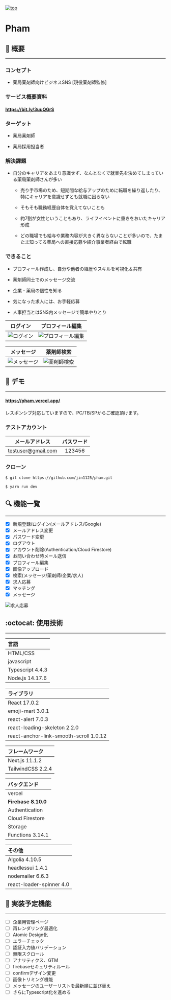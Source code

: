 [![top](https://user-images.githubusercontent.com/60165363/135390500-710d67ad-216f-4713-a1d4-21403214cc62.png)](https://pham.vercel.app/)

# **Pham**
## :pill: **概要**
---
### **コンセプト**  
- 薬局薬剤師向けビジネスSNS [現役薬剤師監修]

### **サービス概要資料**
#### https://bit.ly/3uuQGrS

### **ターゲット**  
- 薬局薬剤師

- 薬局採用担当者

### **解決課題**
- 自分のキャリアをあまり意識せず、なんとなくで就業先を決めてしまっている薬局薬剤師さんが多い
  - 売り手市場のため、短期間な給与アップのために転職を繰り返したり、特にキャリアを意識せずとも就職に困らない

  - そもそも職務経歴自体を覚えてないことも

  - 約7割が女性ということもあり、ライフイベントに重きをおいたキャリア形成
  
  - どの職場でも給与や業務内容が大きく異ならないことが多いので、たまたま知ってる薬局への直接応募や紹介事業者経由で転職


### **できること**  
- プロフィール作成し、自分や他者の経歴やスキルを可視化＆共有

- 薬剤師同士でのメッセージ交流  

- 企業・薬局の個性を知る

- 気になった求人には、お手軽応募

- 人事担当とはSNS内メッセージで簡単やりとり

|ログイン|プロフィール編集|
|:---:|:---:|
|![ログイン](https://user-images.githubusercontent.com/60165363/135390494-e7a69a2a-caf0-4961-86ca-39c75a4c9e15.png)|![プロフィール編集](https://user-images.githubusercontent.com/60165363/135390479-937af1a6-2e2d-418e-9d51-6215e0a95215.png)|

|メッセージ|薬剤師検索|
|:---:|:---:|
|![メッセージ](https://user-images.githubusercontent.com/60165363/135423920-2264aaa6-8580-4afc-97b7-9c03af4f65d5.png)|![薬剤師検索](https://user-images.githubusercontent.com/60165363/135423085-e23c14e9-3a1d-4b3b-af74-a8aa3f96f598.png)|

## :rocket: **デモ**
---
#### https://pham.vercel.app/
レスポンシブ対応していますので、PC/TB/SPからご確認頂けます。

### **テストアカウント**
|メールアドレス|パスワード|
|:---:|:---:|
|testuser@gmail.com|123456|

### **クローン**
`$ git clone https://github.com/jin1125/pham.git`

`$ yarn run dev`

## :mag: **機能一覧**
---
- [x] 新規登録/ログイン(メールアドレス/Google)
- [x] メールアドレス変更
- [x] パスワード変更
- [x] ログアウト
- [x] アカウント削除(Authentication/Cloud Firestore)
- [x] お問い合わせ時メール送信
- [x] プロフィール編集
- [x] 画像アップロード
- [x] 検索(メッセージ/薬剤師/企業/求人)
- [x] 求人応募
- [x] マッチング
- [x] メッセージ

![求人応募](https://user-images.githubusercontent.com/60165363/135428801-9393bf4d-c533-4e2c-ac61-c03412f3726b.gif)

## :octocat: **使用技術**
---
|言語|
|:---|
|HTML/CSS|
|javascript|
|Typescript 4.4.3|
|Node.js 14.17.6|

|ライブラリ|
|:---|
|React 17.0.2|
|emoji-mart 3.0.1|
|react-alert 7.0.3|
|react-loading-skeleton 2.2.0|
|react-anchor-link-smooth-scroll 1.0.12 |

|フレームワーク|
|:---|
|Next.js 11.1.2|
|TailwindCSS 2.2.4|

|バックエンド|
|:---|
|vercel|
|**Firebase 8.10.0**|
| Authentication|
| Cloud Firestore|
| Storage|
| Functions 3.14.1|


|その他|
|:---|
|Algolia  4.10.5|
|headlessui 1.4.1|
|nodemailer 6.6.3|
|react-loader-spinner 4.0|

## :wrench: **実装予定機能**
---

- [ ] 企業用管理ページ
- [ ] 再レンダリング最適化
- [ ] Atomic Design化
- [ ] エラーチェック
- [ ] 認証入力値バリデーション
- [ ] 無限スクロール
- [ ] アナリティクス、GTM
- [ ] firebaseセキュリティルール
- [ ] confirmデザイン変更
- [ ] 画像トリミング機能
- [ ] メッセージのユーザーリストを最新順に並び替え
- [ ] さらにTypescript化を進める